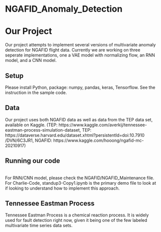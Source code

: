 # NGAFID_Anomaly_Detection

<h1> Our Project
</h1>

<p> Our project attempts to implement several versions of multivariate anomaly detection for NGAFID flight data. Currently we are working on three seperate implementations, one a VAE model with normalizing flow, an RNN model, and a CNN model.

<h2>Setup
</h2>
<p> Please install Python, package: numpy, pandas, keras, Tensorflow. See the instruction in the sample code.

<h2>Data
</h2>
<p> Our project uses both NGAFID data as well as data from the TEP data set, available on Kaggle. (TEP: https://www.kaggle.com/averkij/tennessee-eastman-process-simulation-dataset, TEP: https://dataverse.harvard.edu/dataset.xhtml?persistentId=doi:10.7910
/DVN/6C3JR1, NGAFID: https://www.kaggle.com/hooong/ngafid-mc-20210917) 

<h2> Running our code
</h2>
<p> <br />
For RNN/CNN model, please check the NGAFID/NGAFID_Maintenance file.<br />
For Charlie-Code, standup3-Copy1.ipynb is the primary demo file to look at if looking to understand how to implement this approach.

<h2> Tennessee Eastman Process
</h2>
<p> Tennessee Eastman Process is a chemical reaction process. It is widely used for fault detection right now, given it being one of the few labeled multivariate time series data sets. <br />
